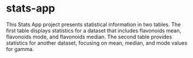 # stats-app
This Stats App project presents statistical information in two tables. The first table displays statistics for a dataset that includes flavonoids mean, flavonoids mode, and flavonoids median. The second table provides statistics for another dataset, focusing on mean, median, and mode values for gamma.
